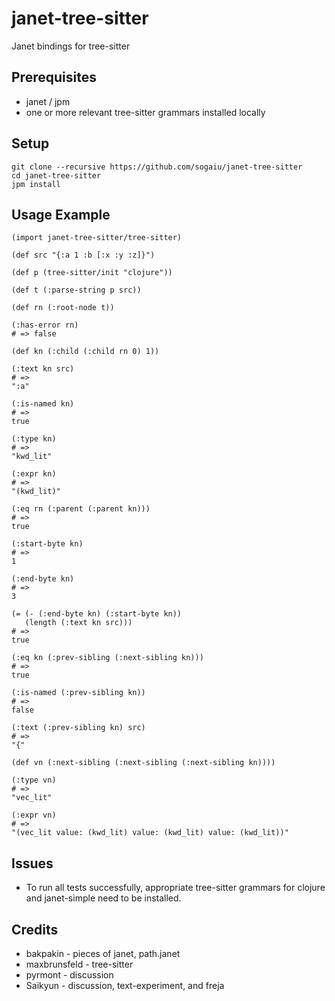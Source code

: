 # janet-tree-sitter

Janet bindings for tree-sitter

## Prerequisites

* janet / jpm
* one or more relevant tree-sitter grammars installed locally

## Setup

```
git clone --recursive https://github.com/sogaiu/janet-tree-sitter
cd janet-tree-sitter
jpm install
```

## Usage Example

```janet
(import janet-tree-sitter/tree-sitter)

(def src "{:a 1 :b [:x :y :z]}")

(def p (tree-sitter/init "clojure"))

(def t (:parse-string p src))

(def rn (:root-node t))

(:has-error rn)
# => false

(def kn (:child (:child rn 0) 1))

(:text kn src)
# =>
":a"

(:is-named kn)
# =>
true

(:type kn)
# =>
"kwd_lit"

(:expr kn)
# =>
"(kwd_lit)"

(:eq rn (:parent (:parent kn)))
# =>
true

(:start-byte kn)
# =>
1

(:end-byte kn)
# =>
3

(= (- (:end-byte kn) (:start-byte kn))
   (length (:text kn src)))
# =>
true

(:eq kn (:prev-sibling (:next-sibling kn)))
# =>
true

(:is-named (:prev-sibling kn))
# =>
false

(:text (:prev-sibling kn) src)
# =>
"{"

(def vn (:next-sibling (:next-sibling (:next-sibling kn))))

(:type vn)
# =>
"vec_lit"

(:expr vn)
# =>
"(vec_lit value: (kwd_lit) value: (kwd_lit) value: (kwd_lit))"
```

## Issues

* To run all tests successfully, appropriate tree-sitter grammars for
  clojure and janet-simple need to be installed.

## Credits

* bakpakin - pieces of janet, path.janet
* maxbrunsfeld - tree-sitter
* pyrmont - discussion
* Saikyun - discussion, text-experiment, and freja

